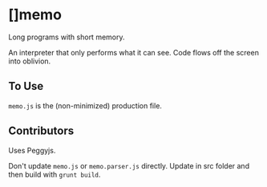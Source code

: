 # []memo

Long programs with short memory.

An interpreter that only performs what it can see. Code flows off the screen into oblivion.

## To Use

`memo.js` is the (non-minimized) production file.

## Contributors

Uses Peggyjs.

Don't update `memo.js` or `memo.parser.js` directly. Update in src folder and then build with `grunt build`.